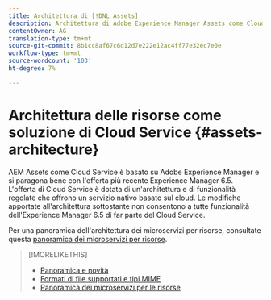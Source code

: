 ```yaml
---
title: Architettura di [!DNL Assets]
description: Architettura di Adobe Experience Manager Assets come Cloud Service
contentOwner: AG
translation-type: tm+mt
source-git-commit: 8b1cc8af67c6d12d7e222e12ac4ff77e32ec7e0e
workflow-type: tm+mt
source-wordcount: '103'
ht-degree: 7%

---
```



# Architettura delle risorse come soluzione di Cloud Service {#assets-architecture}

 AEM Assets come Cloud Service è basato su Adobe Experience Manager e si paragona bene con l&#39;offerta più recente  Experience Manager 6.5. L&#39;offerta di Cloud Service è dotata di un&#39;architettura e di funzionalità regolate che offrono un servizio nativo basato sul cloud. Le modifiche apportate all&#39;architettura sottostante non consentono a tutte  funzionalità dell&#39;Experience Manager 6.5 di far parte del Cloud Service.

Per una panoramica dell&#39;architettura dei microservizi per risorse, consultate questa [panoramica dei microservizi per risorse](asset-microservices-overview.md#asset-microservices-architecture).

>[!MORELIKETHIS]
>
>* [Panoramica e novità](/help/assets/overview.md)
>* [Formati di file supportati e tipi MIME](file-format-support.md)
>* [Panoramica dei microservizi per le risorse](asset-microservices-overview.md)

